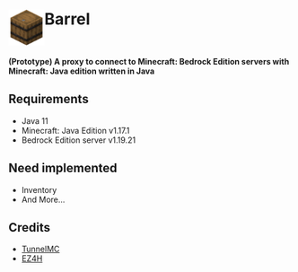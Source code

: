<h1><b>Barrel</b><img src="https://github.com/BarrelMC/Assets/blob/master/logo/barrel.png" height="64" width="64" align="left" alt=""></h1><br>

<b>(Prototype) A proxy to connect to Minecraft: Bedrock Edition servers with Minecraft: Java edition written in
Java</b><br>

## Requirements

- Java 11
- Minecraft: Java Edition v1.17.1
- Bedrock Edition server v1.19.21

## Need implemented

- Inventory
- And More...

## Credits

- [TunnelMC](https://github.com/THEREALWWEFAN231/TunnelMC)
- [EZ4H](https://github.com/Project-EZ4H/EZ4H)
